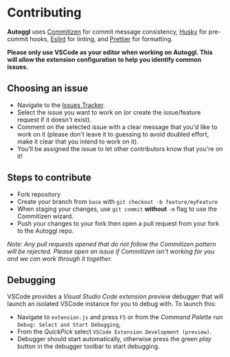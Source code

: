 # Contributing

**Autoggl** uses [Commitizen](https://github.com/commitizen/cz-cli) for commit message consistency, [Husky](https://github.com/typicode/husky) for pre-commit hooks, [Eslint](https://github.com/eslint/eslint) for linting, and [Prettier](https://github.com/prettier/prettier) for formatting.

**Please only use VSCode as your editor when working on Autoggl. This will allow the extension configuration to help you identify common issues.**

## Choosing an issue
- Navigate to the [Issues Tracker](https://github.com/codespent/autoggl/issues/).
- Select the issue you want to work on (or create the issue/feature request if it doesn't exist).
- Comment on the selected issue with a clear message that you'd like to work on it (please don't leave it to guessing to avoid doubled effort, make it clear that you intend to work on it).
- You'll be assigned the issue to let other contributors know that you're on it!

## Steps to contribute
- Fork repository
- Create your branch from `base` with `git checkout -b feature/myFeature`
- When staging your changes, use `git commit` **without** `-m` flag to use the Commitizen wizard.
- Push your changes to your fork then open a pull request from your fork to the Autoggl repo.

*Note: Any pull requests opened that do not follow the Commitizen pattern will be rejected. Please open an issue if Commitizen isn't working for you and we can work through it together.*

## Debugging
VSCode provides a *Visual Studio Code extension preview* debugger that will launch an isolated VSCode instance for you to debug with. To launch this:

- Navigate to `extension.js` and press `F5` or from the *Command Palette* run `Debug: Select and Start Debugging`,
- From the *QuickPick* select `VSCode Extension Development (preview)`.
- Debugger should start automatically, otherwise press the green *play* button in the debugger toolbar to start debugging.
